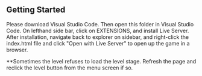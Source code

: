 ## Getting Started

Please download Visual Studio Code. 
Then open this folder in Visual Studio Code. 
On lefthand side bar, click on EXTENSIONS, and install Live Server. 
After installation, navigate back to explorer on sidebar, and right-click the index.html file and click "Open with Live Server" to open up the game in a browser.


**Sometimes the level refuses to load the level stage. 
Refresh the page and reclick the level button from the menu screen if so.